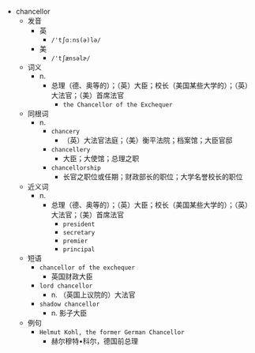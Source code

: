 - chancellor
  - 发音
    - 英
      - `/'tʃɑːns(ə)lə/`
    - 美
      - `/'tʃænsəlɚ/`
  - 词义
    - n.
      - 总理（德、奥等的）；（英）大臣；校长（美国某些大学的）；（英）大法官；（美）首席法官
        - `the Chancellor of the Exchequer`
  - 同根词
    - n.
      - `chancery`
        - （英）大法官法庭；（美）衡平法院；档案馆；大臣官邸
      - `chancellery`
        - 大臣；大使馆；总理之职
      - `chancellorship`
        - 长官之职位或任期；财政部长的职位；大学名誉校长的职位
  - 近义词
    - n.
      - 总理（德、奥等的）；（英）大臣；校长（美国某些大学的）；（英）大法官；（美）首席法官
        - `president`
        - `secretary`
        - `premier`
        - `principal`
  - 短语
    - `chancellor of the exchequer`
      - 英国财政大臣 
    - `lord chancellor`
      - n. （英国上议院的）大法官 
    - `shadow chancellor`
      - n. 影子大臣 
  - 例句
    - `Helmut Kohl, the former German Chancellor`
      - 赫尔穆特•科尔，德国前总理

